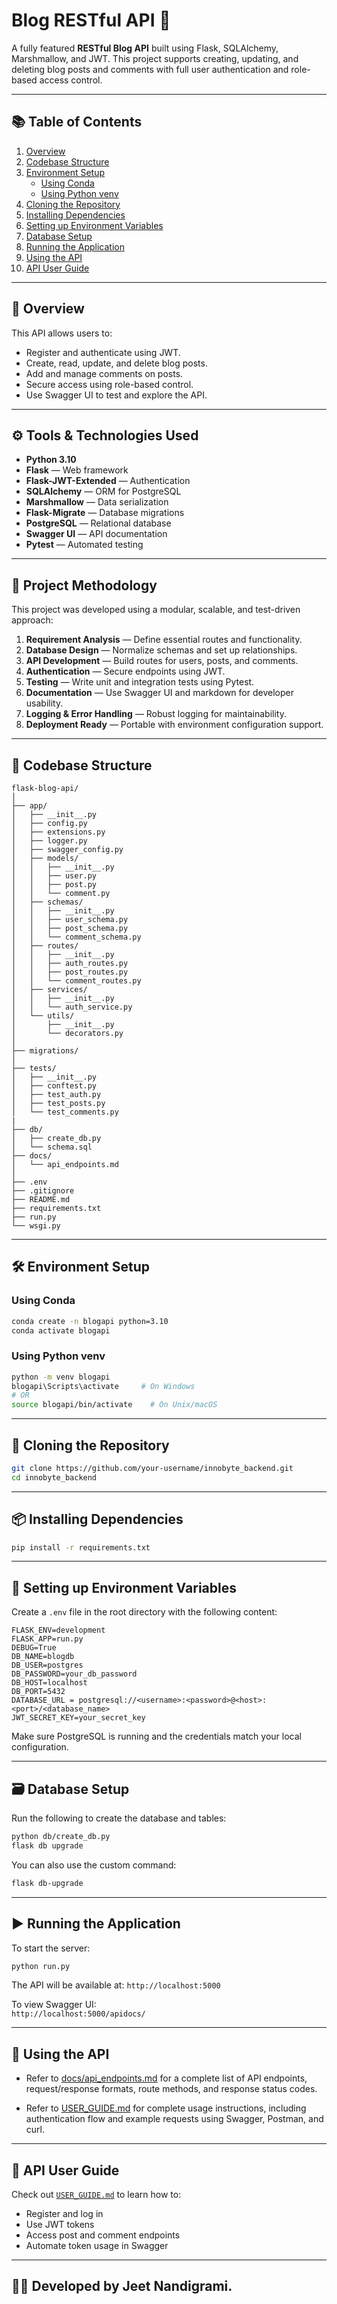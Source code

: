 # Blog RESTful API 🚀

A fully featured **RESTful Blog API** built using Flask, SQLAlchemy, Marshmallow, and JWT. This project supports creating, updating, and deleting blog posts and comments with full user authentication and role-based access control.

---

## 📚 Table of Contents

1. [Overview](#overview)
2. [Codebase Structure](#codebase-structure)
3. [Environment Setup](#environment-setup)
    - [Using Conda](#using-conda)
    - [Using Python venv](#using-python-venv)
4. [Cloning the Repository](#cloning-the-repository)
5. [Installing Dependencies](#installing-dependencies)
6. [Setting up Environment Variables](#setting-up-environment-variables)
7. [Database Setup](#database-setup)
8. [Running the Application](#running-the-application)
9. [Using the API](#using-the-api)
10. [API User Guide](#api-user-guide)

---

## 📖 Overview

This API allows users to:
- Register and authenticate using JWT.
- Create, read, update, and delete blog posts.
- Add and manage comments on posts.
- Secure access using role-based control.
- Use Swagger UI to test and explore the API.

---

## ⚙️ Tools & Technologies Used

- **Python 3.10**
- **Flask** — Web framework
- **Flask-JWT-Extended** — Authentication
- **SQLAlchemy** — ORM for PostgreSQL
- **Marshmallow** — Data serialization
- **Flask-Migrate** — Database migrations
- **PostgreSQL** — Relational database
- **Swagger UI** — API documentation
- **Pytest** — Automated testing

---

## 🧭 Project Methodology

This project was developed using a modular, scalable, and test-driven approach:

1. **Requirement Analysis** — Define essential routes and functionality.
2. **Database Design** — Normalize schemas and set up relationships.
3. **API Development** — Build routes for users, posts, and comments.
4. **Authentication** — Secure endpoints using JWT.
5. **Testing** — Write unit and integration tests using Pytest.
6. **Documentation** — Use Swagger UI and markdown for developer usability.
7. **Logging & Error Handling** — Robust logging for maintainability.
8. **Deployment Ready** — Portable with environment configuration support.

---

## 📁 Codebase Structure

```
flask-blog-api/
│
├── app/
│   ├── __init__.py
│   ├── config.py
│   ├── extensions.py
│   ├── logger.py
│   ├── swagger_config.py
│   ├── models/
│   │   ├── __init__.py
│   │   ├── user.py
│   │   ├── post.py
│   │   └── comment.py
│   ├── schemas/
│   │   ├── __init__.py
│   │   ├── user_schema.py
│   │   ├── post_schema.py
│   │   └── comment_schema.py
│   ├── routes/
│   │   ├── __init__.py
│   │   ├── auth_routes.py
│   │   ├── post_routes.py
│   │   └── comment_routes.py
│   ├── services/
│   │   ├── __init__.py
│   │   └── auth_service.py
│   └── utils/
│       ├── __init__.py
│       └── decorators.py
│
├── migrations/
│
├── tests/
│   ├── __init__.py
│   ├── conftest.py
│   ├── test_auth.py
│   ├── test_posts.py
│   └── test_comments.py
|
├── db/
│   ├── create_db.py
│   └── schema.sql
├── docs/
│   └── api_endpoints.md
│
├── .env
├── .gitignore
├── README.md
├── requirements.txt
├── run.py
└── wsgi.py

```

---

## 🛠️ Environment Setup

### Using Conda

```bash
conda create -n blogapi python=3.10
conda activate blogapi
```

### Using Python venv

```bash
python -m venv blogapi
blogapi\Scripts\activate     # On Windows
# OR
source blogapi/bin/activate    # On Unix/macOS
```

---

## 🔄 Cloning the Repository

```bash
git clone https://github.com/your-username/innobyte_backend.git
cd innobyte_backend
```

---

## 📦 Installing Dependencies

```bash
pip install -r requirements.txt
```

---

## 🔐 Setting up Environment Variables

Create a `.env` file in the root directory with the following content:

```env
FLASK_ENV=development
FLASK_APP=run.py
DEBUG=True
DB_NAME=blogdb
DB_USER=postgres
DB_PASSWORD=your_db_password
DB_HOST=localhost
DB_PORT=5432
DATABASE_URL = postgresql://<username>:<password>@<host>:<port>/<database_name>
JWT_SECRET_KEY=your_secret_key
```

Make sure PostgreSQL is running and the credentials match your local configuration.

---

## 🗃️ Database Setup

Run the following to create the database and tables:

```bash
python db/create_db.py
flask db upgrade
```

You can also use the custom command:

```bash
flask db-upgrade
```

---

## ▶️ Running the Application

To start the server:

```bash
python run.py
```

The API will be available at: `http://localhost:5000`

To view Swagger UI:  
`http://localhost:5000/apidocs/`

---

## 🧪 Using the API

- Refer to [docs/api_endpoints.md](docs/api_endpoints.md) for a complete list of API endpoints, request/response formats, route methods, and response status codes.


- Refer to [USER_GUIDE.md](./USER_GUIDE.md) for complete usage instructions, including authentication flow and example requests using Swagger, Postman, and curl.

---

## 📘 API User Guide

Check out [`USER_GUIDE.md`](./USER_GUIDE.md) to learn how to:
- Register and log in
- Use JWT tokens
- Access post and comment endpoints
- Automate token usage in Swagger

---

## 👨‍💻 Developed by Jeet Nandigrami.
